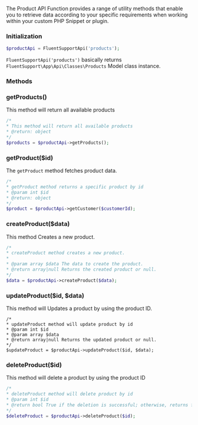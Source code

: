 
The Product API Function provides a range of utility methods that enable you to retrieve data according to your specific requirements when working within your custom PHP Snippet or plugin.

### Initialization
```php 
$productApi = FluentSupportApi('products');
```
`FluentSupportApi('products')` basically returns `FluentSupport\App\Api\Classes\Products` Model class instance.

### Methods

### getProducts()
This method will return all available products
```php 
/*
* This method will return all available products
* @return: object
*/
$products = $productApi->getProducts();
```

### getProduct($id)
The `getProduct` method fetches product data.
```php 
/*
* getProduct method returns a specific product by id
* @param int $id
* @return: object
*/
$product = $productApi->getCustomer($customerId);
```

### createProduct($data)
This method Creates a new product.
```php 
/*
* createProduct method creates a new product.
*
* @param array $data The data to create the product.
* @return array|null Returns the created product or null.
*/
$data = $productApi->createProduct($data);
```

### updateProduct($id, $data)
This method will Updates a product by using the product ID.

```
/*
* updateProduct method will update product by id
* @param int $id
* @param array $data
* @return array|null Returns the updated product or null.
*/
$updateProduct = $productApi->updateProduct($id, $data);
```

### deleteProduct($id)
This method will delete a product by using the product ID
```php 
/*
* deleteProduct method will delete product by id
* @param int $id
* @return bool True if the deletion is successful; otherwise, returns false.
*/
$deleteProduct = $productApi->deleteProduct($id);
```